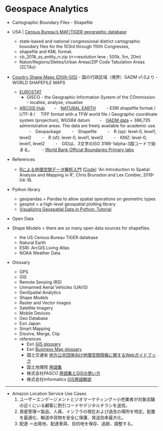 # Geospace Analytics

- Cartographic Boundary Files - Shapefile
 - USA | [Census Bureau’s MAF/TIGER geographic database](https://www.census.gov/geographies/mapping-files/time-series/geo/carto-boundary-file.html)
    -  state-based and national congressional district cartographic boundary files for the 103rd through 110th Congresses,  
    -  shapefile and KML format.   
    -  cb_2018_ss_entity_rr.zip (rr=resolution leve ; 500k, 5m, 20m)
    -  Naton/Regions/Stetes/Urban Areas/ZIP Code Tabulation Areas (ZCTAs)
 -   [Country Shape Maps (DIVA-GIS)](https://www.diva-gis.org/gdata)
    - 国の行政区域（境界）GADM v1.0より
    - WORLD SHAPEFILE MAPS
        - [EUROSTAT](https://ec.europa.eu/eurostat/web/nuts/background)  
          - GISCO - the Geographic Information System of the COmmission - localise, analyse, visualise
        - [ARCGIS Hub](https://hub.arcgis.com/datasets/2b93b06dc0dc4e809d3c8db5cb96ba69_0/explore?location=-4.017884%2C0.000000%2C0.85) 
    　　-　[NATURAL EARTH](http://www.naturalearthdata.com/features/)
    　　  -  ESRI shapefile format / UTF-8 / 　TIFF format with a TFW world file /  Geographic coordinate system (projection), WGS84 datum
    　　-　[GADM data](https://gadm.org/data.html) = 386,735 administrative areas. The data are freely available for academic use. 
    　　  -　Geopackage
    　　  -　Shapefile
    　　  -　R (sp): level-0, level1, level2
    　　  -　R (sf): level-0, level1, level2
    　　  -　KMZ: level-0, level1, level2
    　　  -　GIDは、3文字のISO 3166-1alpha-3国コードで始まる。
    　　- [World Bank Official Boundaries Primary tabs](https://datacatalog.worldbank.org/dataset/world-bank-official-boundaries)　
- References
  - [Rによる地理空間データ解析入門](https://www.kyoritsu-pub.co.jp/bookdetail/9784320124394) [[Code]](https://bookdown.org/lexcomber/brunsdoncomber2e/)  'An Introduction to Spatial Analysis and Mapping in R', Chris Brunsdon and Lex Comber, 2019-04-16.


- Python library
  - geopandas = Pandas to allow spatial operations on geometric types
  - geoplot = a high-level geospatial plotting library
  - [
Visualizing Geospatial Data in Python: Tutorial](https://github.com/DerwenAI/ibm_dsc_articles/blob/master/2020_05/tutorial.ipynb)


- Open Data
 - Shape Models = there are so many open data sources for shapefiles.
   - the US Census Bureau TIGER database
   - Natural Earth
   - ESRI: ArcGIS Living Atlas
   - NOAA Weather Data 



- Glossary
  - GPS
  - GIS 
  - Remote Sensing (RS) 
  - Unmanned Aerial Vehicles (UAVS)
  - GeoSpatial Analytics
  - Shape Models
  - Raster and Vector images
  - Satellite Imagery  
  - Mobile Devices
  - Geo Database
  - Esri Japan
  - Smart Mapping
  - Disolve, Merge, Clip
  - references
    - Esri [GIS glossary](https://www.esrij.com/gis-guide/) 
    - Esri [Business Map glossary](https://www.esrij.com/business-map-glossary/)
    - 国土交通省 [地方公共団体向け地理空間情報に関するWebガイドブック](https://www.mlit.go.jp/kokudoseisaku/gis/gis/webguide/giswg_solsht/1065/)
    - 国土地理院 [用語集](https://www.gsi.go.jp/common/000213880.pdf)
    - 株式会社PASCO [用語集とGISの使い方](https://www.pasco.co.jp/recommend/word/)
    - 株式会社Informatics [GIS用語解説](https://club.informatix.co.jp/?page_id=1691)

---
- Amazon Location Service
  Use Cases
   1. ユーザーエンゲージメントとジオマーケティング＝小売業者が対象店舗の近くにいる顧客に割引コードやデジタルチラシを送信。
   2. 資産管理＝製品、人員、インフラの現在および過去の場所を特定。配置を最適化、輸送中貨物を安全に保護、発送効率最大化。
   3. 配達 ＝出発地、配達車両、目的地を保存、追跡、調整する。
